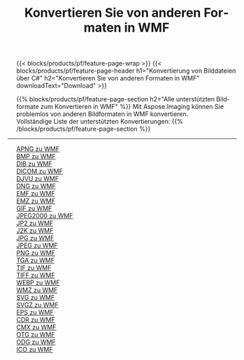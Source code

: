 ﻿---
title: Konvertieren Sie von anderen Formaten in WMF 
weight: 3920
url: /de/java/conversion/to/wmf 
lang: de
langdirlevel: 2
locales: zh-hans,ja,it,ru,de,es,fr,nl,id,lt,pl,pt,vi,tr,ko,zh-hant,ar,hi,th,sv,cs,uk,he
description: Mit Aspose.Imaging können Sie problemlos von anderen Formaten in WMF konvertieren
---

{{< blocks/products/pf/feature-page-wrap >}}
{{< blocks/products/pf/feature-page-header h1="Konvertierung von Bilddateien über C#" h2="Konvertieren Sie von anderen Formaten in WMF" downloadText="Download" >}}


{{% blocks/products/pf/feature-page-section  h2="Alle unterstützten Bildformate zum Konvertieren in WMF" %}}
Mit Aspose.Imaging können Sie problemlos von anderen Bildformaten in WMF konvertieren.
<br/>
Vollständige Liste der unterstützten Konvertierungen:
{{% /blocks/products/pf/feature-page-section %}}
<div class="container-fluid productfamilypage bg-gray">
    <div class="convertypes bg-gray agp-content section">
        <div class="container">
		<hr style="margin-left:-20px;"/>
		<div class="row other-converters">
		    <div class='col-md-2 other-converter remove-lp remove-rp'><a href="/imaging/de/java/conversion/apng-to-wmf" >APNG zu WMF</a></div>
<div class='col-md-2 other-converter remove-lp remove-rp'><a href="/imaging/de/java/conversion/bmp-to-wmf" >BMP zu WMF</a></div>
<div class='col-md-2 other-converter remove-lp remove-rp'><a href="/imaging/de/java/conversion/dib-to-wmf" >DIB zu WMF</a></div>
<div class='col-md-2 other-converter remove-lp remove-rp'><a href="/imaging/de/java/conversion/dicom-to-wmf" >DICOM zu WMF</a></div>
<div class='col-md-2 other-converter remove-lp remove-rp'><a href="/imaging/de/java/conversion/djvu-to-wmf" >DJVU zu WMF</a></div>
<div class='col-md-2 other-converter remove-lp remove-rp'><a href="/imaging/de/java/conversion/dng-to-wmf" >DNG zu WMF</a></div>
<div class='col-md-2 other-converter remove-lp remove-rp'><a href="/imaging/de/java/conversion/emf-to-wmf" >EMF zu WMF</a></div>
<div class='col-md-2 other-converter remove-lp remove-rp'><a href="/imaging/de/java/conversion/emz-to-wmf" >EMZ zu WMF</a></div>
<div class='col-md-2 other-converter remove-lp remove-rp'><a href="/imaging/de/java/conversion/gif-to-wmf" >GIF zu WMF</a></div>
<div class='col-md-2 other-converter remove-lp remove-rp'><a href="/imaging/de/java/conversion/jpeg2000-to-wmf" >JPEG2000 zu WMF</a></div>
<div class='col-md-2 other-converter remove-lp remove-rp'><a href="/imaging/de/java/conversion/jp2-to-wmf" >JP2 zu WMF</a></div>
<div class='col-md-2 other-converter remove-lp remove-rp'><a href="/imaging/de/java/conversion/j2k-to-wmf" >J2K zu WMF</a></div>
<div class='col-md-2 other-converter remove-lp remove-rp'><a href="/imaging/de/java/conversion/jpg-to-wmf" >JPG zu WMF</a></div>
<div class='col-md-2 other-converter remove-lp remove-rp'><a href="/imaging/de/java/conversion/jpeg-to-wmf" >JPEG zu WMF</a></div>
<div class='col-md-2 other-converter remove-lp remove-rp'><a href="/imaging/de/java/conversion/png-to-wmf" >PNG zu WMF</a></div>
<div class='col-md-2 other-converter remove-lp remove-rp'><a href="/imaging/de/java/conversion/tga-to-wmf" >TGA zu WMF</a></div>
<div class='col-md-2 other-converter remove-lp remove-rp'><a href="/imaging/de/java/conversion/tif-to-wmf" >TIF zu WMF</a></div>
<div class='col-md-2 other-converter remove-lp remove-rp'><a href="/imaging/de/java/conversion/tiff-to-wmf" >TIFF zu WMF</a></div>
<div class='col-md-2 other-converter remove-lp remove-rp'><a href="/imaging/de/java/conversion/webp-to-wmf" >WEBP zu WMF</a></div>
<div class='col-md-2 other-converter remove-lp remove-rp'><a href="/imaging/de/java/conversion/wmz-to-wmf" >WMZ zu WMF</a></div>
<div class='col-md-2 other-converter remove-lp remove-rp'><a href="/imaging/de/java/conversion/svg-to-wmf" >SVG zu WMF</a></div>
<div class='col-md-2 other-converter remove-lp remove-rp'><a href="/imaging/de/java/conversion/svgz-to-wmf" >SVGZ zu WMF</a></div>
<div class='col-md-2 other-converter remove-lp remove-rp'><a href="/imaging/de/java/conversion/eps-to-wmf" >EPS zu WMF</a></div>
<div class='col-md-2 other-converter remove-lp remove-rp'><a href="/imaging/de/java/conversion/cdr-to-wmf" >CDR zu WMF</a></div>
<div class='col-md-2 other-converter remove-lp remove-rp'><a href="/imaging/de/java/conversion/cmx-to-wmf" >CMX zu WMF</a></div>
<div class='col-md-2 other-converter remove-lp remove-rp'><a href="/imaging/de/java/conversion/otg-to-wmf" >OTG zu WMF</a></div>
<div class='col-md-2 other-converter remove-lp remove-rp'><a href="/imaging/de/java/conversion/odg-to-wmf" >ODG zu WMF</a></div>
<div class='col-md-2 other-converter remove-lp remove-rp'><a href="/imaging/de/java/conversion/ico-to-wmf" >ICO zu WMF</a></div>
                </div>
        </div>
    </div>
</div>
<br/>

